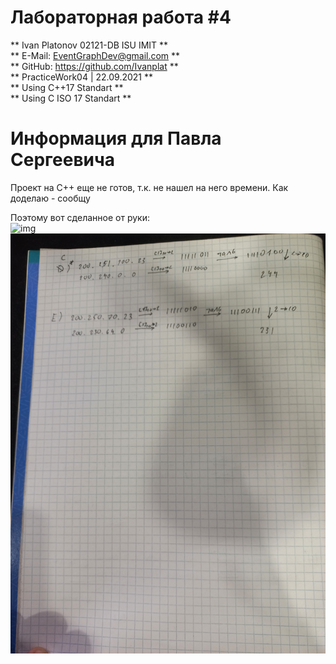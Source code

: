 # Лабораторная работа #4  
** Ivan Platonov 02121-DB ISU IMIT **  
** E-Mail: EventGraphDev@gmail.com **  
** GitHub: https://github.com/Ivanplat **  
** PracticeWork04 | 22.09.2021 **  
** Using C++17 Standart **  
** Using C ISO 17 Standart **  

# Информация для Павла Сергеевича   
Проект на C++ еще не готов, т.к. не нашел на него времени. Как доделаю - сообщу   

Поэтому вот сделанное от руки:      
![img](https://github.com/Ivanplat/PracticeWork03e/blob/master/fig1.jpg "Fig.1")  
![img](https://github.com/Ivanplat/PracticeWork03e/blob/master/fig2.jpg "Fig.2")  


 
